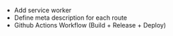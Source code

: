 - Add service worker
- Define meta description for each route
- Github Actions Workflow (Build + Release + Deploy)
